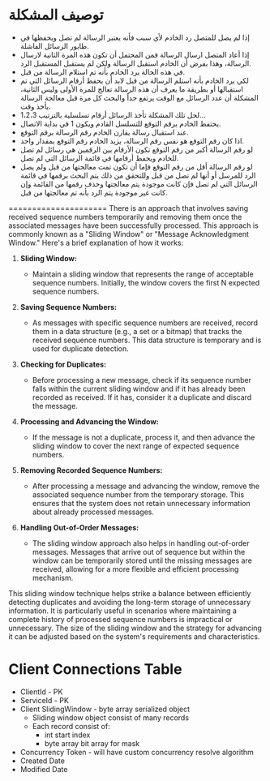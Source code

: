﻿# توصيف المشكلة
* إذا لم يصل للمتصل رد الخادم لأي سبب فأنه يعتبر الرسالة لم تصل ويحفظها في طابور الرسائل الفاشلة.
* إذا أعاد المتصل ارسال الرسالة فمن المحتمل أن تكون هذه المرة الثانية لارسال الرسالة، وهذا بفرض أن الخادم استقبل الرسالة ولكن لم يستقبل المستقبل الرد.
*  في هذه الحالة يرد الخادم بأنه تم استلام الرسالة من قبل.
* لكي يرد الخادم بأنه استلم الرسالة من قبل لابد أن يحفظ أرقام الرسائل التي تم استقبالها أو بطريقة ما يعرف أن هذه الرسالة تعالج للمرة الأولى وليس الثانية، المشكلة أن عدد الرسائل مع الوقت يرتفع جداً والبحث كل مرة قبل معالجة الرسالة يأخذ وقت.
* لحل تلك المشكلة تأخذ الرسائل أرقام تسلسلية بالترتيب 1،2،3...
* يحتفظ الخادم برقم التوقع للتسلسل القادم ويكون 1 في بداية الاتصال.
* عند استقبال رسالة يقارن الخادم رقم الرسالة برقم التوقع.
* اذا كان رقم التوقع هو نفس رقم الرسالة، يزيد الخادم رقم التوقع بمقدار واحد.
* لو رقم الرسالة أكبر من رقم التوقع تكون الأرقام بين الرقمين هي رسائل لم تصل للخادم ويحفظ أرقامها في قائمة الرسائل التي لم تصل.
* لو رقم الرسالة أقل من رقم التوقع فإما أن تكون تمت معالجتها من قبل ولم يصل الرد للمرسل أو أنها لم تصل من قبل وللتحقق من ذلك يتم البحث برقمها في قائمة الرسائل التي لم تصل فإن كانت موجودة يتم معالجتها وحذف رقمها من القائمة وإن كانت غير موجودة يتم الرد بأنه تم معالجتها من قبل.

=====================
There is an approach that involves saving received sequence numbers temporarily and removing them once the associated messages have been successfully processed. This approach is commonly known as a "Sliding Window" or "Message Acknowledgment Window." Here's a brief explanation of how it works:

1. **Sliding Window:**
   - Maintain a sliding window that represents the range of acceptable sequence numbers. Initially, the window covers the first N expected sequence numbers.

2. **Saving Sequence Numbers:**
   - As messages with specific sequence numbers are received, record them in a data structure (e.g., a set or a bitmap) that tracks the received sequence numbers. This data structure is temporary and is used for duplicate detection.

3. **Checking for Duplicates:**
   - Before processing a new message, check if its sequence number falls within the current sliding window and if it has already been recorded as received. If it has, consider it a duplicate and discard the message.

4. **Processing and Advancing the Window:**
   - If the message is not a duplicate, process it, and then advance the sliding window to cover the next range of expected sequence numbers.

5. **Removing Recorded Sequence Numbers:**
   - After processing a message and advancing the window, remove the associated sequence number from the temporary storage. This ensures that the system does not retain unnecessary information about already processed messages.

6. **Handling Out-of-Order Messages:**
   - The sliding window approach also helps in handling out-of-order messages. Messages that arrive out of sequence but within the window can be temporarily stored until the missing messages are received, allowing for a more flexible and efficient processing mechanism.

This sliding window technique helps strike a balance between efficiently detecting duplicates and avoiding the long-term storage of unnecessary information. It is particularly useful in scenarios where maintaining a complete history of processed sequence numbers is impractical or unnecessary. The size of the sliding window and the strategy for advancing it can be adjusted based on the system's requirements and characteristics.

# Client Connections Table
* ClientId - PK
* ServiceId - PK
* Client SlidingWindow - byte array serialized object
	* Sliding window object consist of many records
	* Each record consist of:
		* int start index
		* byte array bit array for mask
* Concurrency Token - will have custom concurrency resolve algorithm
* Created Date
* Modified Date

